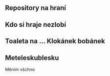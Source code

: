 ## Repository na hraní 
## Kdo si hraje nezlobí
## Toaleta na ... Klokánek bobánek
## Meteleskublesku
Měním všchno